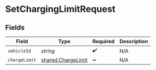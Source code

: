 # SetChargingLimitRequest


## Fields

| Field                                                           | Type                                                            | Required                                                        | Description                                                     |
| --------------------------------------------------------------- | --------------------------------------------------------------- | --------------------------------------------------------------- | --------------------------------------------------------------- |
| `vehicleId`                                                     | *string*                                                        | :heavy_check_mark:                                              | N/A                                                             |
| `chargeLimit`                                                   | [shared.ChargeLimit](../../../sdk/models/shared/chargelimit.md) | :heavy_minus_sign:                                              | N/A                                                             |